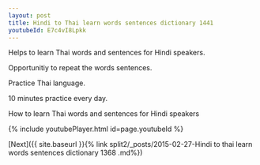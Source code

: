 ```yaml
---
layout: post
title: Hindi to Thai learn words sentences dictionary 1441 
youtubeId: E7c4vI8Lpkk
---
```

 
 
Helps to learn Thai words and sentences for Hindi speakers.

Opportunitiy to repeat the words sentences. 

Practice Thai language. 
 
10 minutes practice every day. 
 
How to learn Thai words and sentences for Hindi speakers 
 
{% include youtubePlayer.html id=page.youtubeId %}
 
 
[Next]({{ site.baseurl }}{% link  split2/_posts/2015-02-27-Hindi to thai learn words sentences dictionary 1368 .md%})
 
